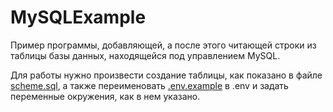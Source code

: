 # MySQLExample
Пример программы, добавляющей, а после этого читающей строки из таблицы базы данных, находящейся под управлением MySQL.

Для работы нужно произвести создание таблицы, как показано в файле <a href="scheme.sql">scheme.sql</a>, а также переименовать <a href=".env.example">.env.example</a> в .env и задать переменные окружения, как в нем указано.
